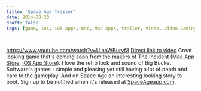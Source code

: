 ```yaml
---
title: 'Space Age Trailer'
date: 2014-08-20
draft: false
tags: [game, ios, iOS Apps, mac, Mac Apps, trailer, Video, Video Gaming]

---
```


https://www.youtube.com/watch?v=UInnWBuryf8 [Direct link to video](https://www.youtube.com/watch?v=UInnWBuryf8) Great looking game that's coming soon from the makers of [The Incident](http://bigbucketsoftware.com/theincident/) ([Mac App Store](https://itunes.apple.com/ca/app/the-incident/id408679233?mt=12&uo=4&at=10l4Ki), [iOS App Store](https://itunes.apple.com/ca/app/the-incident/id385533456?mt=8&uo=4&at=10l4Ki)). I love the retro look and sound of Big Bucket Software's games - simple and pleasing yet still having a lot of depth and care to the gameplay. And on Space Age an interesting looking story to boot. Sign up to be notified when it's released at [SpaceAgeapp.com](http://www.spaceageapp.com).